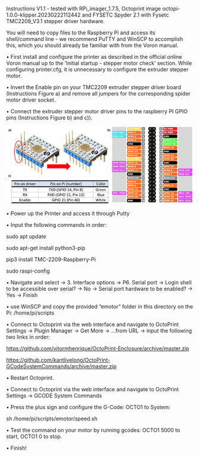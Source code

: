 Instructions V1.1 - tested with RPi_imager_1.7.5, Octoprint image octopi-1.0.0-klipper.20230222112442 and FYSETC Spyder 2.1 with Fysetc TMC2209_V3.1 stepper driver hardware.


You will need to copy files to the Raspberry Pi and access its shell/command line - we recommend PuTTY and WinSCP to accomplish this, which you should already be familiar with from the Voron manual.

•	First install and configure the printer as described in the official online Voron manual up to the 'Initial startup - stepper motor check' section. While configuring printer.cfg, it is unnecessary to configure the extruder stepper motor. 

•	Invert the Enable pin on your TMC2209 extruder stepper driver board (Instructions Figure a) and remove all jumpers for the corresponding spider motor driver socket.

•	Connect the extruder stepper motor driver pins to the raspberry PI GPIO pins (Instructions Figure b) and c)).

![hardware modification and pin connections](Independent%20extruder%20motor%20control%20setup/motor_conversion.png)

•	Power up the Printer and access it through Putty

•   Input the following commands in order:

sudo apt update

sudo apt-get install python3-pip

pip3 install TMC-2209-Raspberry-Pi

sudo raspi-config

•   Navigate and select -> 3. Interface options  -> P6. Serial port  -> Login shell to be accessible over serial? -> No  -> Serial port hardware to be enabled? -> Yes  -> Finish

•   use WinSCP and copy the provided “emotor” folder in this directory on the Pi: /home/pi/scripts

•   Connect to Octoprint via the web interface and navigate to OctoPrint Settings -> Plugin Manager -> Get More -> ...from URL -> input the following two links in order:

https://github.com/vitormhenrique/OctoPrint-Enclosure/archive/master.zip

https://github.com/kantlivelong/OctoPrint-GCodeSystemCommands/archive/master.zip

•   Restart Octoprint.

•   Connect to Octoprint via the web interface and navigate to OctoPrint Settings -> GCODE System Commands

•	Press the plus sign and configure the G-Code: OCTO1 to System:

sh /home/pi/scripts/emotor/speed.sh

•   Test the command on your motor by running gcodes: OCTO1 5000 to start, OCTO1 0 to stop.

•   Finish!

